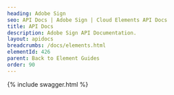 ```yaml
---
heading: Adobe Sign
seo: API Docs | Adobe Sign | Cloud Elements API Docs
title: API Docs
description: Adobe Sign API Documentation.
layout: apidocs
breadcrumbs: /docs/elements.html
elementId: 426
parent: Back to Element Guides
order: 90
---
```


{% include swagger.html %}
